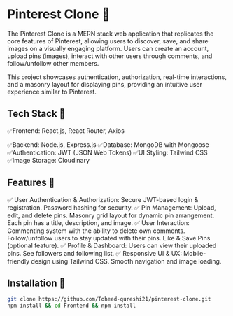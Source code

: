 # Pinterest Clone 🎉
The Pinterest Clone is a MERN stack web application that replicates the core features of Pinterest, allowing users to discover, save, and share images on a visually engaging platform. Users can create an account, upload pins (images), interact with other users through comments, and follow/unfollow other members.

This project showcases authentication, authorization, real-time interactions, and a masonry layout for displaying pins, providing an intuitive user experience similar to Pinterest.

## Tech Stack 🚀
✅Frontend: React.js, React Router, Axios

✅Backend: Node.js, Express.js
✅Database: MongoDB with Mongoose
✅Authentication: JWT (JSON Web Tokens)
✅UI Styling: Tailwind CSS
✅Image Storage: Cloudinary
## Features 🚀
✅ User Authentication & Authorization:
Secure JWT-based login & registration.
Password hashing for security.
✅ Pin Management:
Upload, edit, and delete pins.
Masonry grid layout for dynamic pin arrangement.
Each pin has a title, description, and image.
✅ User Interaction:
Commenting system with the ability to delete own comments.
Follow/unfollow users to stay updated with their pins.
Like & Save Pins (optional feature).
✅ Profile & Dashboard:
Users can view their uploaded pins.
See followers and following list.
✅ Responsive UI & UX:
Mobile-friendly design using Tailwind CSS.
Smooth navigation and image loading.

## Installation 🔧
```bash
git clone https://github.com/Toheed-qureshi21/pinterest-clone.git
npm install && cd Frontend && npm install
